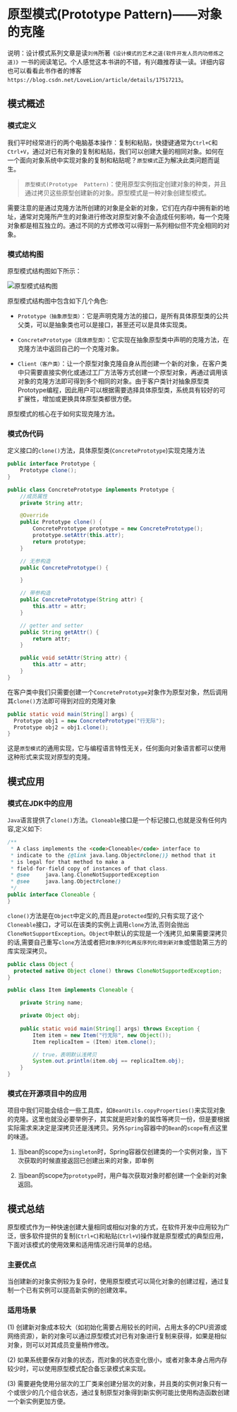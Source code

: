 # 原型模式(Prototype Pattern)——对象的克隆


说明：设计模式系列文章是读`刘伟`所著`《设计模式的艺术之道(软件开发人员内功修炼之道)》`一书的阅读笔记。个人感觉这本书讲的不错，有兴趣推荐读一读。详细内容也可以看看此书作者的博客`https://blog.csdn.net/LoveLion/article/details/17517213`。

## 模式概述

### 模式定义

我们平时经常进行的两个电脑基本操作：复制和粘贴，快捷键通常为`Ctrl+C`和`Ctrl+V`，通过对已有对象的复制和粘贴，我们可以创建大量的相同对象。如何在一个面向对象系统中实现对象的复制和粘贴呢？`原型模式`正为解决此类问题而诞生。

> `原型模式(Prototype  Pattern)`：使用原型实例指定创建对象的种类，并且通过拷贝这些原型创建新的对象。原型模式是一种对象创建型模式。

需要注意的是通过克隆方法所创建的对象是全新的对象，它们在内存中拥有新的地址，通常对克隆所产生的对象进行修改对原型对象不会造成任何影响，每一个克隆对象都是相互独立的。通过不同的方式修改可以得到一系列相似但不完全相同的对象。

### 模式结构图

原型模式结构图如下所示：

![原型模式结构图](https://img2020.cnblogs.com/blog/1546632/202005/1546632-20200530123209513-298312089.png)

原型模式结构图中包含如下几个角色:
- `Prototype（抽象原型类）`：它是声明克隆方法的接口，是所有具体原型类的公共父类，可以是抽象类也可以是接口，甚至还可以是具体实现类。

- `ConcretePrototype（具体原型类）`：它实现在抽象原型类中声明的克隆方法，在克隆方法中返回自己的一个克隆对象。

- `Client（客户类）`：让一个原型对象克隆自身从而创建一个新的对象，在客户类中只需要直接实例化或通过工厂方法等方式创建一个原型对象，再通过调用该对象的克隆方法即可得到多个相同的对象。由于客户类针对抽象原型类Prototype编程，因此用户可以根据需要选择具体原型类，系统具有较好的可扩展性，增加或更换具体原型类都很方便。

原型模式的核心在于如何实现克隆方法。

### 模式伪代码
定义接口的`clone()`方法，具体原型类(`ConcretePrototype`)实现克隆方法
```java
public interface Prototype {
    Prototype clone();
}

public class ConcretePrototype implements Prototype {
    //成员属性
    private String attr;

    @Override
    public Prototype clone() {
        ConcretePrototype prototype = new ConcretePrototype();
        prototype.setAttr(this.attr);
        return prototype;
    }

    // 无参构造
    public ConcretePrototype() {

    }

    // 带参构造
    public ConcretePrototype(String attr) {
        this.attr = attr;
    }

    // getter and setter
    public String getAttr() {
        return attr;
    }

    public void setAttr(String attr) {
        this.attr = attr;
    }
}
```
在客户类中我们只需要创建一个`ConcretePrototype`对象作为原型对象，然后调用其`clone()`方法即可得到对应的克隆对象
```java
public static void main(String[] args) {
  Prototype obj1 = new ConcretePrototype("行无际");
  Prototype obj2 = obj1.clone();
}
```
这是`原型模式`的通用实现，它与编程语言特性无关，任何面向对象语言都可以使用这种形式来实现对原型的克隆。

## 模式应用

### 模式在JDK中的应用
`Java`语言提供了`clone()`方法。`Cloneable`接口是一个标记接口,也就是没有任何内容,定义如下:
```java
/**
 * A class implements the <code>Cloneable</code> interface to
 * indicate to the {@link java.lang.Object#clone()} method that it
 * is legal for that method to make a
 * field-for-field copy of instances of that class.
 * @see     java.lang.CloneNotSupportedException
 * @see     java.lang.Object#clone()
 */
public interface Cloneable {
}
```
`clone()`方法是在`Object`中定义的,而且是`protected`型的,只有实现了这个`Cloneable`接口，才可以在该类的实例上调用`clone`方法,否则会抛出`CloneNotSupportException`。`Object`中默认的实现是一个浅拷贝,如果需要深拷贝的话,需要自己重写`clone`方法或者把`对象序列化再反序列化得到新对象`或借助第三方的库实现深拷贝。
```java
public class Object {
  protected native Object clone() throws CloneNotSupportedException;
}

public class Item implements Cloneable {

    private String name;

    private Object obj;
    
    public static void main(String[] args) throws Exception {
        Item item = new Item("行无际", new Object());
        Item replicaItem = (Item) item.clone();

        // true，表明默认浅拷贝
        System.out.println(item.obj == replicaItem.obj);
    }
}
```

### 模式在开源项目中的应用

项目中我们可能会结合一些工具库，如`BeanUtils.copyProperties()`来实现对象的克隆。这里也就没必要举例子，其实就是把对象的属性等拷贝一份，但是要根据实际需求来决定是深拷贝还是浅拷贝。另外`Spring`容器中的`Bean`的`scope`有点这里的味道。
1. 当bean的scope为`singleton`时，Spring容器仅创建类的一个实例对象，当下次获取的时候直接返回已创建出来的对象，即单例

2. 当bean的scope为`prototype`时，用户每次获取对象时都创建一个全新的对象返回。

## 模式总结

原型模式作为一种快速创建大量相同或相似对象的方式，在软件开发中应用较为广泛，很多软件提供的复制(`Ctrl+C`)和粘贴(`Ctrl+V`)操作就是原型模式的典型应用，下面对该模式的使用效果和适用情况进行简单的总结。

### 主要优点

当创建新的对象实例较为复杂时，使用原型模式可以简化对象的创建过程，通过复制一个已有实例可以提高新实例的创建效率。

### 适用场景

(1) 创建新对象成本较大（如初始化需要占用较长的时间，占用太多的CPU资源或网络资源），新的对象可以通过原型模式对已有对象进行复制来获得，如果是相似对象，则可以对其成员变量稍作修改。

(2) 如果系统要保存对象的状态，而对象的状态变化很小，或者对象本身占用内存较少时，可以使用原型模式配合备忘录模式来实现。

(3) 需要避免使用分层次的工厂类来创建分层次的对象，并且类的实例对象只有一个或很少的几个组合状态，通过复制原型对象得到新实例可能比使用构造函数创建一个新实例更加方便。

